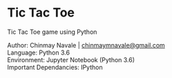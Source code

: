 # Tic Tac Toe

Tic Tac Toe game using Python

Author: Chinmay Navale | chinmaymnavale@gmail.com \
Language: Python 3.6 \
Environment: Jupyter Notebook (Python 3.6) \
Important Dependancies: IPython

